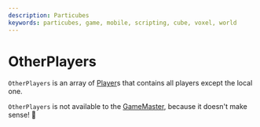 ```yaml
---
description: Particubes
keywords: particubes, game, mobile, scripting, cube, voxel, world
---
```


# OtherPlayers

`OtherPlayers` is an array of [Player](/reference/Player)s that contains all players except the local one.

`OtherPlayers` is not available to the [GameMaster](/reference/GameMaster), because it doesn't make sense! 🙂
